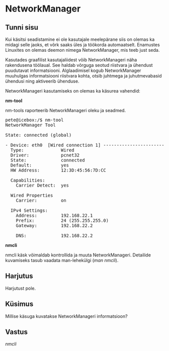 ﻿# NetworkManager

## Tunni sisu

Kui käsitsi seadistamine ei ole kasutajale meelepärane siis on olemas ka midagi selle jaoks, et võrk saaks üles ja töökorda automaatselt. Enamustes Linuxites on olemas deemon nimega NetworkManager, mis teeb just seda.

Kasutades graafilist kasutajaliidest võib NetworkManageri näha rakendusena töölaual. See haldab võrguga seotud riistvara ja ühendust puudutavat informatsiooni. Alglaadimisel kogub NetworkManager muuhulgas informatsiooni riistvara kohta, otsib juhtmega ja juhutmevabasid ühendusi ning aktiveerib ühenduse.

NetworkManageri kasutamiseks on olemas ka käsurea vahendid:

<b>nm-tool</b>

nm-tools raporteerib NetworkManageri oleku ja seadmed.

<pre>
pete@icebox:/$ nm-tool
NetworkManager Tool

State: connected (global)

- Device: eth0  [Wired connection 1] -------------------------------------------
  Type:              Wired
  Driver:            pcnet32
  State:             connected
  Default:           yes
  HW Address:        12:3D:45:56:7D:CC

  Capabilities:
    Carrier Detect:  yes

  Wired Properties
    Carrier:         on

  IPv4 Settings:
    Address:         192.168.22.1
    Prefix:          24 (255.255.255.0)
    Gateway:         192.168.22.2

    DNS:             192.168.22.2
</pre>

<b>nmcli</b>

nmcli käsk võimaldab kontrollida ja muuta NetworkManageri. Detailide kuvamiseks tasub vaadata man-lehekülgi (*man nmcli*).

## Harjutus

Harjutust pole.

## Küsimus

Millise käsuga kuvatakse NetworkManageri informatsioon?

## Vastus

*nmcli*

